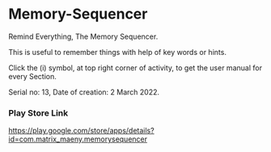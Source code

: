 # Memory-Sequencer
Remind Everything, The Memory Sequencer.


This is useful to remember things with help of key words or hints.

Click the (i) symbol, at top right corner of activity, to get the user manual for every Section.

Serial no: 13, Date of creation: 2 March 2022.

### Play Store Link

https://play.google.com/store/apps/details?id=com.matrix_maeny.memorysequencer


